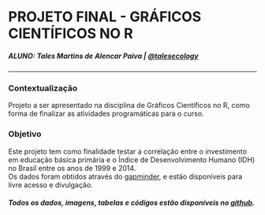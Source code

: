 # PROJETO FINAL - GRÁFICOS CIENTÍFICOS NO R
##### ALUNO: Tales Martins de Alencar Paiva | [@talesecology](https://twitter.com/talesecology)

-------

### Contextualização
Projeto a ser apresentado na disciplina de Gráficos Científicos no R, como forma de finalizar as atividades programáticas para o curso.  

### Objetivo
Este projeto tem como finalidade testar a correlação entre o investimento em educação básica primária e o Índice de Desenvolvimento Humano (IDH) no Brasil entre os anos de 1999 e 2014.  
Os dados foram obtidos através do [gapminder](https://www.gapminder.org/data/), e estão disponíveis para livre acesso e divulgação.  

##### Todos os dados, imagens, tabelas e códigos estão disponíveis no [github](https://github.com/tales14/projeto_final).

